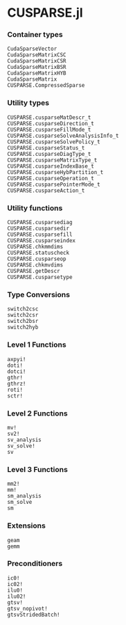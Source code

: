 # CUSPARSE.jl

### Container types
```@docs
CudaSparseVector
CudaSparseMatrixCSC
CudaSparseMatrixCSR
CudaSparseMatrixBSR
CudaSparseMatrixHYB
CudaSparseMatrix
CUSPARSE.CompressedSparse
```

### Utility types
```@docs
CUSPARSE.cusparseMatDescr_t
CUSPARSE.cusparseDirection_t
CUSPARSE.cusparseFillMode_t
CUSPARSE.cusparseSolveAnalysisInfo_t
CUSPARSE.cusparseSolvePolicy_t
CUSPARSE.cusparseStatus_t
CUSPARSE.cusparseDiagType_t
CUSPARSE.cusparseMatrixType_t
CUSPARSE.cusparseIndexBase_t
CUSPARSE.cusparseHybPartition_t
CUSPARSE.cusparseOperation_t
CUSPARSE.cusparsePointerMode_t
CUSPARSE.cusparseAction_t
```

### Utility functions
```@docs
CUSPARSE.cusparsediag
CUSPARSE.cusparsedir
CUSPARSE.cusparsefill
CUSPARSE.cusparseindex
CUSPARSE.chkmmdims
CUSPARSE.statuscheck
CUSPARSE.cusparseop
CUSPARSE.chkmvdims
CUSPARSE.getDescr
CUSPARSE.cusparsetype
```

### Type Conversions
```@docs
switch2csc
switch2csr
switch2bsr
switch2hyb
```

### Level 1 Functions
```@docs
axpyi!
doti!
dotci!
gthr!
gthrz!
roti!
sctr!
```

### Level 2 Functions
```@docs
mv!
sv2!
sv_analysis
sv_solve!
sv
```

### Level 3 Functions
```@docs
mm2!
mm!
sm_analysis
sm_solve
sm
```

### Extensions
```@docs
geam
gemm
```

### Preconditioners
```@docs
ic0!
ic02!
ilu0!
ilu02!
gtsv!
gtsv_nopivot!
gtsvStridedBatch!
```
